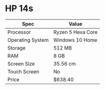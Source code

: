 # HP 14s

| Spec | Value |
|---|---|
| Processor | Ryzen 5 Hexa Core |
| Operating System | Windows 10 Home |
| Storage | 512 MB |
| RAM | 8 GB |
| Screen Size | 35.56 cm |
| Touch Screen | No |
| Price | $638.40 |

